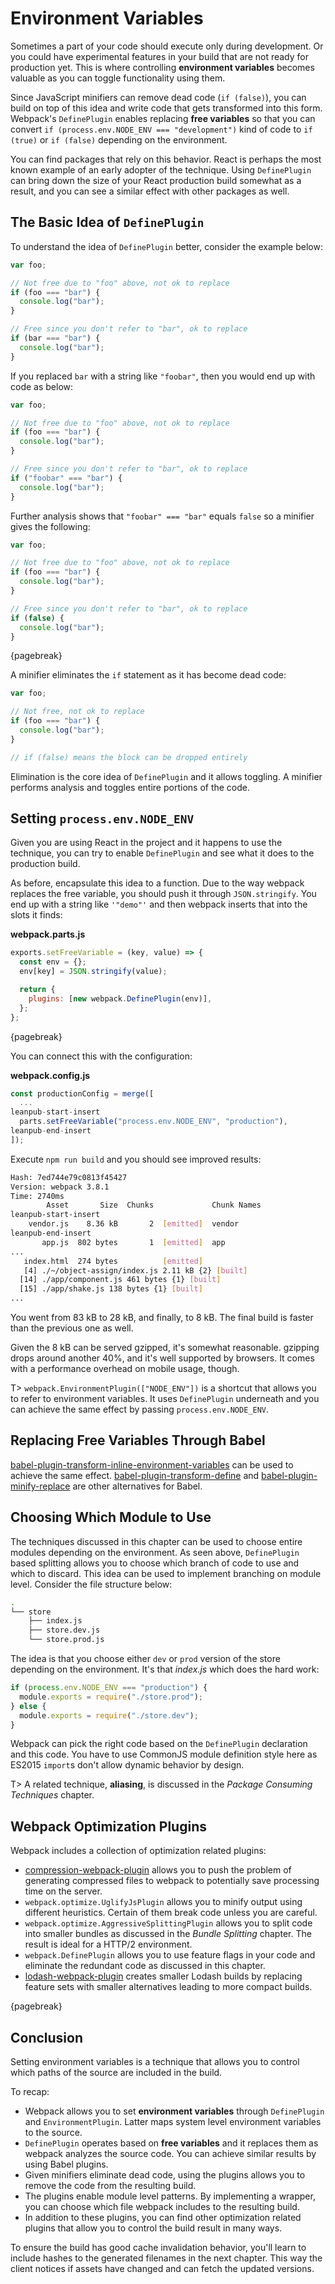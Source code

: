 # Environment Variables

Sometimes a part of your code should execute only during development. Or you could have experimental features in your build that are not ready for production yet. This is where controlling **environment variables** becomes valuable as you can toggle functionality using them.

Since JavaScript minifiers can remove dead code (`if (false)`), you can build on top of this idea and write code that gets transformed into this form. Webpack's `DefinePlugin` enables replacing **free variables** so that you can convert `if (process.env.NODE_ENV === "development")` kind of code to `if (true)` or `if (false)` depending on the environment.

You can find packages that rely on this behavior. React is perhaps the most known example of an early adopter of the technique. Using `DefinePlugin` can bring down the size of your React production build somewhat as a result, and you can see a similar effect with other packages as well.

## The Basic Idea of `DefinePlugin`

To understand the idea of `DefinePlugin` better, consider the example below:

```javascript
var foo;

// Not free due to "foo" above, not ok to replace
if (foo === "bar") {
  console.log("bar");
}

// Free since you don't refer to "bar", ok to replace
if (bar === "bar") {
  console.log("bar");
}
```

If you replaced `bar` with a string like `"foobar"`, then you would end up with code as below:

```javascript
var foo;

// Not free due to "foo" above, not ok to replace
if (foo === "bar") {
  console.log("bar");
}

// Free since you don't refer to "bar", ok to replace
if ("foobar" === "bar") {
  console.log("bar");
}
```

Further analysis shows that `"foobar" === "bar"` equals `false` so a minifier gives the following:

```javascript
var foo;

// Not free due to "foo" above, not ok to replace
if (foo === "bar") {
  console.log("bar");
}

// Free since you don't refer to "bar", ok to replace
if (false) {
  console.log("bar");
}
```

{pagebreak}

A minifier eliminates the `if` statement as it has become dead code:

```javascript
var foo;

// Not free, not ok to replace
if (foo === "bar") {
  console.log("bar");
}

// if (false) means the block can be dropped entirely
```

Elimination is the core idea of `DefinePlugin` and it allows toggling. A minifier performs analysis and toggles entire portions of the code.

## Setting `process.env.NODE_ENV`

Given you are using React in the project and it happens to use the technique, you can try to enable `DefinePlugin` and see what it does to the production build.

As before, encapsulate this idea to a function. Due to the way webpack replaces the free variable, you should push it through `JSON.stringify`. You end up with a string like `'"demo"'` and then webpack inserts that into the slots it finds:

**webpack.parts.js**

```javascript
exports.setFreeVariable = (key, value) => {
  const env = {};
  env[key] = JSON.stringify(value);

  return {
    plugins: [new webpack.DefinePlugin(env)],
  };
};
```

{pagebreak}

You can connect this with the configuration:

**webpack.config.js**

```javascript
const productionConfig = merge([
  ...
leanpub-start-insert
  parts.setFreeVariable("process.env.NODE_ENV", "production"),
leanpub-end-insert
]);
```

Execute `npm run build` and you should see improved results:

```bash
Hash: 7ed744e79c0813f45427
Version: webpack 3.8.1
Time: 2740ms
        Asset       Size  Chunks             Chunk Names
leanpub-start-insert
    vendor.js    8.36 kB       2  [emitted]  vendor
leanpub-end-insert
       app.js  802 bytes       1  [emitted]  app
...
   index.html  274 bytes          [emitted]
   [4] ./~/object-assign/index.js 2.11 kB {2} [built]
  [14] ./app/component.js 461 bytes {1} [built]
  [15] ./app/shake.js 138 bytes {1} [built]
...
```

You went from 83 kB to 28 kB, and finally, to 8 kB. The final build is faster than the previous one as well.

Given the 8 kB can be served gzipped, it's somewhat reasonable. gzipping drops around another 40%, and it's well supported by browsers. It comes with a performance overhead on mobile usage, though.

T> `webpack.EnvironmentPlugin(["NODE_ENV"])` is a shortcut that allows you to refer to environment variables. It uses `DefinePlugin` underneath and you can achieve the same effect by passing `process.env.NODE_ENV`.

## Replacing Free Variables Through Babel

[babel-plugin-transform-inline-environment-variables](https://www.npmjs.com/package/babel-plugin-transform-inline-environment-variables) can be used to achieve the same effect. [babel-plugin-transform-define](https://www.npmjs.com/package/babel-plugin-transform-define) and [babel-plugin-minify-replace](https://www.npmjs.com/package/babel-plugin-minify-replace) are other alternatives for Babel.

## Choosing Which Module to Use

The techniques discussed in this chapter can be used to choose entire modules depending on the environment. As seen above, `DefinePlugin` based splitting allows you to choose which branch of code to use and which to discard. This idea can be used to implement branching on module level. Consider the file structure below:

```bash
.
└── store
    ├── index.js
    ├── store.dev.js
    └── store.prod.js
```

The idea is that you choose either `dev` or `prod` version of the store depending on the environment. It's that *index.js* which does the hard work:

```javascript
if (process.env.NODE_ENV === "production") {
  module.exports = require("./store.prod");
} else {
  module.exports = require("./store.dev");
}
```

Webpack can pick the right code based on the `DefinePlugin` declaration and this code. You have to use CommonJS module definition style here as ES2015 `import`s don't allow dynamic behavior by design.

T> A related technique, **aliasing**, is discussed in the *Package Consuming Techniques* chapter.

## Webpack Optimization Plugins

Webpack includes a collection of optimization related plugins:

* [compression-webpack-plugin](https://www.npmjs.com/package/compression-webpack-plugin) allows you to push the problem of generating compressed files to webpack to potentially save processing time on the server.
* `webpack.optimize.UglifyJsPlugin` allows you to minify output using different heuristics. Certain of them break code unless you are careful.
* `webpack.optimize.AggressiveSplittingPlugin` allows you to split code into smaller bundles as discussed in the *Bundle Splitting* chapter. The result is ideal for a HTTP/2 environment.
* `webpack.DefinePlugin` allows you to use feature flags in your code and eliminate the redundant code as discussed in this chapter.
* [lodash-webpack-plugin](https://www.npmjs.com/package/lodash-webpack-plugin) creates smaller Lodash builds by replacing feature sets with smaller alternatives leading to more compact builds.

{pagebreak}

## Conclusion

Setting environment variables is a technique that allows you to control which paths of the source are included in the build.

To recap:

* Webpack allows you to set **environment variables** through `DefinePlugin` and `EnvironmentPlugin`. Latter maps system level environment variables to the source.
* `DefinePlugin` operates based on **free variables** and it replaces them as webpack analyzes the source code. You can achieve similar results by using Babel plugins.
* Given minifiers eliminate dead code, using the plugins allows you to remove the code from the resulting build.
* The plugins enable module level patterns. By implementing a wrapper, you can choose which file webpack includes to the resulting build.
* In addition to these plugins, you can find other optimization related plugins that allow you to control the build result in many ways.

To ensure the build has good cache invalidation behavior, you'll learn to include hashes to the generated filenames in the next chapter. This way the client notices if assets have changed and can fetch the updated versions.
